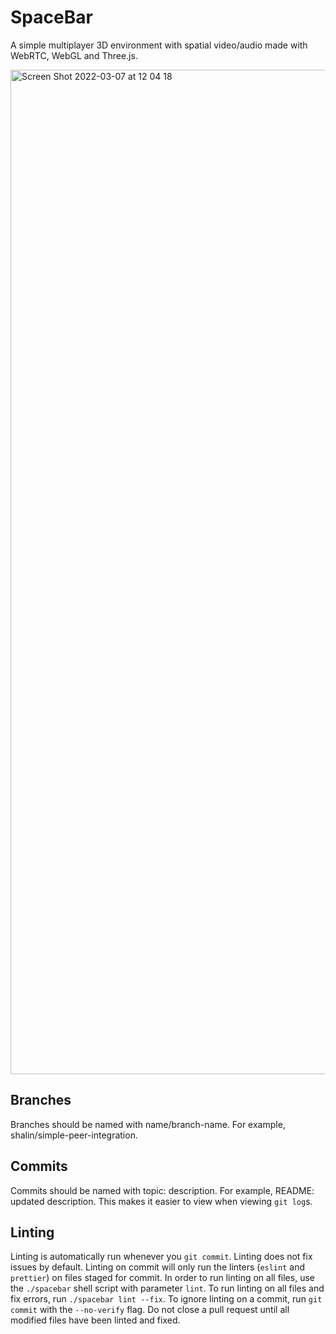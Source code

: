 # SpaceBar

A simple multiplayer 3D environment with spatial video/audio made with WebRTC, WebGL and Three.js.

<img width="1607" alt="Screen Shot 2022-03-07 at 12 04 18" src="https://user-images.githubusercontent.com/31233283/157109499-091550d7-91ed-4022-a48f-231dc8367249.png">

## Branches

Branches should be named with name/branch-name. For example, shalin/simple-peer-integration.

## Commits

Commits should be named with topic: description. For example, README: updated description. This makes it easier to view when viewing `git log`s.

## Linting

Linting is automatically run whenever you `git commit`. Linting does not fix issues by default. Linting on commit will only run the linters (`eslint` and `prettier`) on files staged for commit. In order to run linting on all files, use the `./spacebar` shell script with parameter `lint`. To run linting on all files and fix errors, run `./spacebar lint --fix`. To ignore linting on a commit, run `git commit` with the `--no-verify` flag. Do not close a pull request until all modified files have been linted and fixed.
